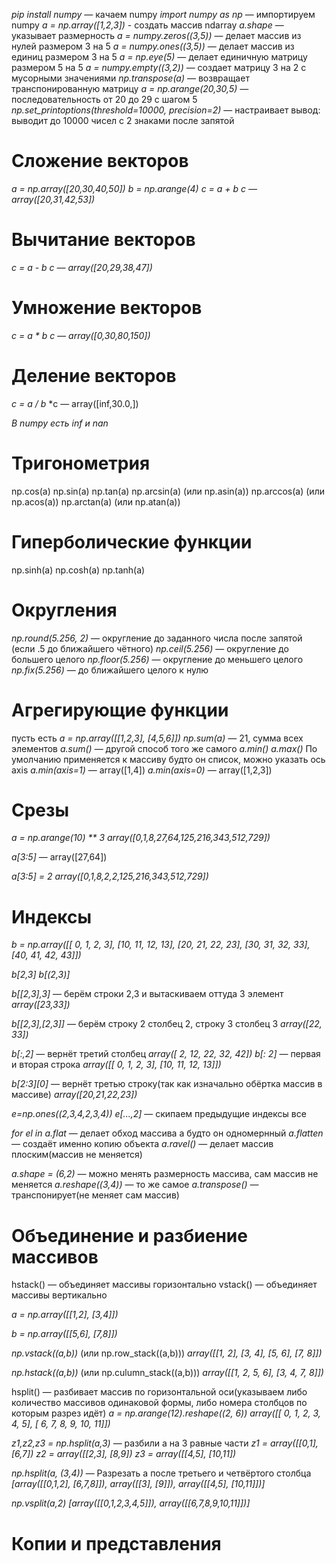 *pip install numpy* — качаем numpy
*import numpy as np* — импортируем numpy
*a = np.array([1,2,3])* - создать массив ndarray
*a.shape* — указывает размерность
*a = numpy.zeros((3,5))* — делает массив из нулей размером 3 на 5
*a = numpy.ones((3,5))* — делает массив из единиц размером 3 на 5
*a = np.eye(5)* — делает единичную матрицу размером 5 на 5
*a = numpy.empty((3,2))* — создает матрицу 3 на 2 с мусорными значениями
*np.transpose(a)* — возвращает транспонированную матрицу
*a = np.arange(20,30,5)* — последовательность от 20 до 29 с шагом 5
*np.set_printoptions(threshold=10000, precision=2)* — настраивает вывод: выводит до 10000 чисел с 2 знаками после запятой


# Сложение векторов
*a = np.array([20,30,40,50])*
*b = np.arange(4)*
*c = a + b*
*c — array([20,31,42,53])*

# Вычитание векторов
*c = a - b*
*c — array([20,29,38,47])*

# Умножение векторов
*c = a * b*
*c — array([0,30,80,150])*

# Деление векторов
*c = a / b*
*c — array([inf,30.0,])

_В numpy есть inf и nan_

# Тригонометрия
np.cos(a)
np.sin(a)
np.tan(a)
np.arcsin(a) (или np.asin(a))
np.arccos(a) (или np.acos(a))
np.arctan(a) (или np.atan(a))

# Гиперболические функции
np.sinh(a)
np.cosh(a)
np.tanh(a)

# Округления
*np.round(5.256, 2)* — округление до заданного числа после запятой (если .5 до ближайшего чётного)
*np.ceil(5.256)* — округление до большего целого
*np.floor(5.256)* — округление до меньшего целого
*np.fix(5.256)* — до ближайшего целого к нулю

# Агрегирующие функции
пусть есть _a = np.array([[1,2,3], [4,5,6]])_
*np.sum(a)* — 21, сумма всех элементов
*a.sum()* — другой способ того же самого
*a.min()*
*a.max()*
По умолчанию применяется к массиву будто он список, можно указать ось axis
*a.min(axis=1)* — array([1,4])
*a.min(axis=0)* — array([1,2,3])

# Срезы
_a = np.arange(10) ** 3_
_array([0,1,8,27,64,125,216,343,512,729])_

*a[3:5]* — array([27,64])

*a[3:5] = 2*
_array([0,1,8,2,2,125,216,343,512,729])_

# Индексы

_b = np.array([[ 0,  1,  2,  3],_
              _[10, 11, 12, 13],_
              _[20, 21, 22, 23],_
              _[30, 31, 32, 33],_
              _[40, 41, 42, 43]])_

*b[2,3]*
*b[(2,3)]*

*b[[2,3],3]* — берём строки 2,3 и вытаскиваем оттуда 3 элемент
_array([23,33])_

*b[[2,3],[2,3]]* — берём строку 2 столбец 2, строку 3 столбец 3
_array([22, 33])_

*b[:,2]* — вернёт третий столбец
_array([ 2, 12, 22, 32, 42])_
*b[: 2]* — первая и вторая строка
_array([[ 0,  1,  2,  3],_
       _[10, 11, 12, 13]])_

*b[2:3][0]* — вернёт третью строку(так как изначально обёртка массив в массиве)
_array([20,21,22,23])_

*e=np.ones((2,3,4,2,3,4))*
*e[...,2]* — скипаем предыдущие индексы все


*for el in a.flat* — делает обход массива а будто он одномернный
*a.flatten* — создаёт именно копию объекта
*a.ravel()* — делает массив плоским(массив не меняется)

*a.shape = (6,2)* — можно менять размерность массива, сам массив не меняется
*a.reshape((3,4))* — то же самое
*a.transpose()* — транспонирует(не меняет сам массив)


# Объединение  и разбиение массивов
hstack() — объединяет массивы горизонтально
vstack() — объединяет массивы вертикально

_a = np.array([[1,2],_
              _[3,4]])_

_b = np.array([[5,6],_
              _[7,8]])_

*np.vstack((a,b))* (или np.row_stack((a,b)))
_array([[1, 2],_
       _[3, 4],_
       _[5, 6],_
       _[7, 8]])_

*np.hstack((a,b))* (или np.culumn_stack((a,b)))
_array([[1, 2, 5, 6],_
       _[3, 4, 7, 8]])_

hsplit() — разбивает массив по горизонтальной оси(указываем либо количество массивов одинаковой формы, либо номера столбцов по которым разрез идёт)
_a = np.arange(12).reshape((2, 6))_
_array([[ 0,  1,  2,  3,  4,  5],_
       _[ 6,  7,  8,  9, 10, 11]])_

*z1,z2,z3 = np.hsplit(a,3)* — разбили а на 3 равные части
_z1 = array([[0,1],_
            _[6,7])_
_z2 = array([[2,3],_
            _[8,9])_
_z3 = array([[4,5],_
            _[10,11])_

*np.hsplit(a, (3,4))* — Разрезать a после третьего и четвёртого столбца
_[array([[0,1,2],_
        _[6,7,8]]),_
 _array([[3],_
        _[9]]),_
 _array([[4,5],_
        _[10,11]])]_

*np.vsplit(a,2)*
_[array([[0,1,2,3,4,5]]),_
 _array([[6,7,8,9,10,11]])]_

# Копии и представления


